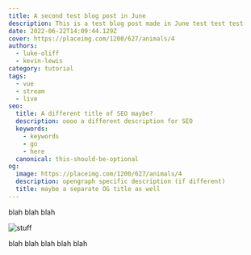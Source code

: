 ```yaml
---
title: A second test blog post in June
description: This is a test blog post made in June test test test
date: 2022-06-22T14:09:44.129Z
cover: https://placeimg.com/1200/627/animals/4
authors:
  - luke-oliff
  - kevin-lewis
category: tutorial
tags:
  - vue
  - stream
  - live
seo:
  title: A different title of SEO maybe?
  description: oooo a different description for SEO
  keywords:
    - keywords
    - go
    - here
  canonical: this-should-be-optional
og:
  image: https://placeimg.com/1200/627/animals/4
  description: opengraph specific description (if different)
  title: maybe a separate OG title as well
---
```


blah blah blah

![stuff](https://placeimg.com/1200/627/animals/4 "blah")

blah blah blah blah blah
